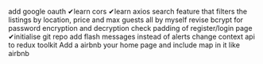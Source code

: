 add google oauth
✔learn cors 
✔learn axios
search feature that filters the listings by location, price and max guests all by myself
revise bcrypt for password encryption and decryption
check padding of register/login page
✔initialise git repo
add flash messages instead of alerts
change context api to redux toolkit
Add a airbnb your home page and include map in it like airbnb 